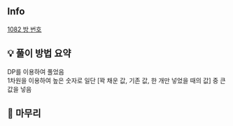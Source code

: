 ## Info
[1082 방 번호](https://www.acmicpc.net/problem/1082)

## 💡 풀이 방법 요약
DP를 이용하여 풀었음  
1차원을 이용하여 높은 숫자로 일단 [꽉 채운 값, 기존 값, 한 개만 넣었을 때의 값] 중 큰 값을 넣음

## 🙂 마무리

